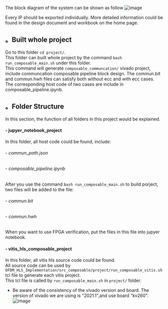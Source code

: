 The block diagram of the system can be shown as follow
![image](https://user-images.githubusercontent.com/102524142/215822546-b3cc1d43-0e37-4f88-8b64-234bfb326c5b.png)

Every IP should be exported individually.
More detailed information could be found in the design document and workbook on the home page.

## 。Built whole project
Go to this folder `cd project/`.  
This folder can built whole project by the command `bash run_composable_main.sh` under this folder.  
This command will generate `composable_communcation/` vivado project, include communcation composable pipeline block design. 
The commun.bit and commun.hwh files can satisfy both without ecc and with ecc cases.  
The corresponding host code of two cases are include in composable_pipeline.ipynb.  


## 。Folder Structure
In this section, the function of all folders in this project would be explained.
#### - jupyer_notebook_project
In this folder, all host code could be found, include:
###### - commun_path.json
###### - composable_pipeline.ipynb
After you use the command `bash run_composable_main.sh` to build porject, two files will be added to the file:
###### - commun.bit
###### - commun.hwh
When you want to use FPGA verification, put the files in this file into jupyer notebook.  

#### - vitis_hls_composable_project
In this folder, all vitis hls source code could be found.  
All source code can be used by `OFDM_HLS_Implementation/src_composable/project/run_composable_vitis.sh` tcl file to generate each vitis project.  
This tcl file is called by `run_composable_main.sh` in `project/` folder. 



- Be aware of the consistency of the vivado version and board. 
The version of vivado we are using is "2021.1",and use board "kv260".
![image](https://user-images.githubusercontent.com/102540321/218909422-b9c85355-c4ff-429c-96e6-6094b1cf5fb1.png)


